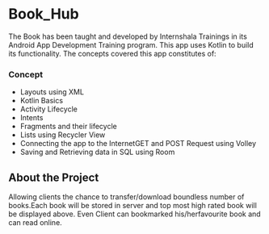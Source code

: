 # Book_Hub
The Book has been taught and developed by Internshala Trainings in its Android App Development Training program. This app uses Kotlin to build its functionality. The concepts covered this app constitutes of:

### Concept
- Layouts using XML
- Kotlin Basics
- Activity Lifecycle
- Intents
- Fragments and their lifecycle
- Lists using Recycler View
- Connecting the app to the InternetGET and POST Request using Volley
- Saving and Retrieving data in SQL using Room

## About the Project
Allowing clients the chance to transfer/download boundless number of books.Each book will be stored in server and top most high rated book will be displayed above. Even Client can bookmarked his/herfavourite book and can read online.


